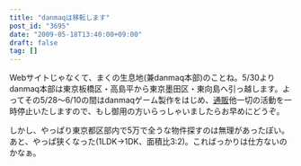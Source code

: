 ```yaml
---
title: "danmaqは移転します"
post_id: "3695"
date: "2009-05-18T13:40:00+09:00"
draft: false
tag: []
---
```



Webサイトじゃなくて、まくの生息地(兼danmaq本部)のことね。5/30よりdanmaq本部は東京板橋区・高島平から東京墨田区・東向島へ引っ越します。よってその5/28～6/10の間はdanmaqゲーム製作をはじめ、[通販](http://e.danmaq.com/)他一切の活動を一時停止いたしますので、もし御用の方いらっしゃいましたらお早めにどうぞ。

しかし、やっぱり東京都区部内で5万で全うな物件探すのは無理があったぽい。あと、やっぱ狭くなった(1LDK→1DK、面積比3:2)。こればっかりは仕方ないのかなぁ。
